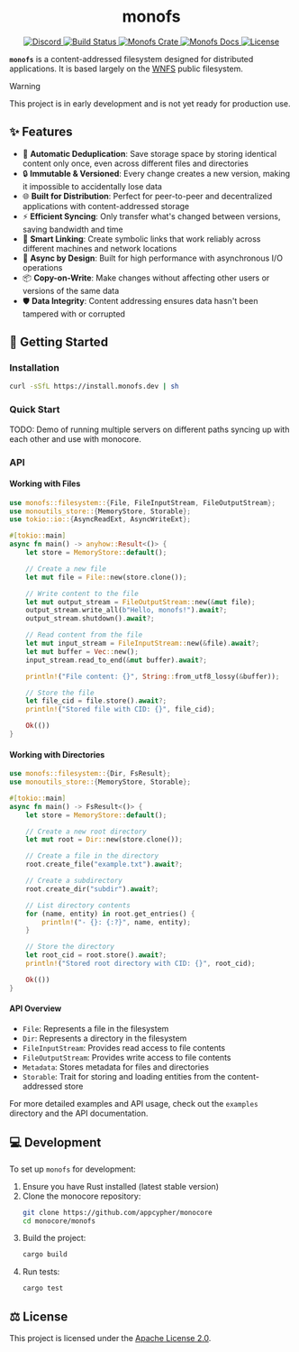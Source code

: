<div align="center">
  <h1 align="center">monofs</h1>

  <p>
    <a href="https://discord.gg/T95Y3XnEAK">
      <img src="https://img.shields.io/static/v1?label=Discord&message=join%20us!&color=mediumslateblue&logo=discord&logoColor=white" alt="Discord">
    </a>
    <a href="https://github.com/appcypher/monocore/actions?query=">
      <img src="https://github.com/appcypher/monocore/actions/workflows/tests_and_checks.yml/badge.svg" alt="Build Status">
    </a>
    <a href="https://crates.io/crates/monofs">
      <img src="https://img.shields.io/crates/v/monofs?label=crates&logo=rust" alt="Monofs Crate">
    </a>
    <a href="https://docs.rs/monofs">
      <img src="https://img.shields.io/static/v1?label=Docs&message=docs.rs&color=blue&logo=docs.rs" alt="Monofs Docs">
    </a>
    <a href="https://github.com/appcypher/monocore/blob/main/LICENSE">
      <img src="https://img.shields.io/badge/License-Apache%202.0-blue.svg?logo=apache&logoColor=white" alt="License">
    </a>
  </p>
</div>

**`monofs`** is a content-addressed filesystem designed for distributed applications. It is based largely on the [WNFS](https://github.com/wnfs-wg/rs-wnfs) public filesystem.

> [!WARNING]
> This project is in early development and is not yet ready for production use.

##

## ✨ Features

- 🔄 **Automatic Deduplication**: Save storage space by storing identical content only once, even across different files and directories
- 🔒 **Immutable & Versioned**: Every change creates a new version, making it impossible to accidentally lose data
- 🌐 **Built for Distribution**: Perfect for peer-to-peer and decentralized applications with content-addressed storage
- ⚡ **Efficient Syncing**: Only transfer what's changed between versions, saving bandwidth and time
- 🔗 **Smart Linking**: Create symbolic links that work reliably across different machines and network locations
- 🚀 **Async by Design**: Built for high performance with asynchronous I/O operations
- 📦 **Copy-on-Write**: Make changes without affecting other users or versions of the same data
- 🛡️ **Data Integrity**: Content addressing ensures data hasn't been tampered with or corrupted

## 🚀 Getting Started

### Installation

```sh
curl -sSfL https://install.monofs.dev | sh
```

### Quick Start

TODO: Demo of running multiple servers on different paths syncing up with each other and use with monocore.

### API

#### Working with Files

```rust
use monofs::filesystem::{File, FileInputStream, FileOutputStream};
use monoutils_store::{MemoryStore, Storable};
use tokio::io::{AsyncReadExt, AsyncWriteExt};

#[tokio::main]
async fn main() -> anyhow::Result<()> {
    let store = MemoryStore::default();

    // Create a new file
    let mut file = File::new(store.clone());

    // Write content to the file
    let mut output_stream = FileOutputStream::new(&mut file);
    output_stream.write_all(b"Hello, monofs!").await?;
    output_stream.shutdown().await?;

    // Read content from the file
    let mut input_stream = FileInputStream::new(&file).await?;
    let mut buffer = Vec::new();
    input_stream.read_to_end(&mut buffer).await?;

    println!("File content: {}", String::from_utf8_lossy(&buffer));

    // Store the file
    let file_cid = file.store().await?;
    println!("Stored file with CID: {}", file_cid);

    Ok(())
}
```

#### Working with Directories

```rust
use monofs::filesystem::{Dir, FsResult};
use monoutils_store::{MemoryStore, Storable};

#[tokio::main]
async fn main() -> FsResult<()> {
    let store = MemoryStore::default();

    // Create a new root directory
    let mut root = Dir::new(store.clone());

    // Create a file in the directory
    root.create_file("example.txt").await?;

    // Create a subdirectory
    root.create_dir("subdir").await?;

    // List directory contents
    for (name, entity) in root.get_entries() {
        println!("- {}: {:?}", name, entity);
    }

    // Store the directory
    let root_cid = root.store().await?;
    println!("Stored root directory with CID: {}", root_cid);

    Ok(())
}
```

#### API Overview

- `File`: Represents a file in the filesystem
- `Dir`: Represents a directory in the filesystem
- `FileInputStream`: Provides read access to file contents
- `FileOutputStream`: Provides write access to file contents
- `Metadata`: Stores metadata for files and directories
- `Storable`: Trait for storing and loading entities from the content-addressed store

For more detailed examples and API usage, check out the `examples` directory and the API documentation.

## 💻 Development

To set up `monofs` for development:

1. Ensure you have Rust installed (latest stable version)
2. Clone the monocore repository:
   ```sh
   git clone https://github.com/appcypher/monocore
   cd monocore/monofs
   ```
3. Build the project:
   ```sh
   cargo build
   ```
4. Run tests:
   ```sh
   cargo test
   ```

## ⚖️ License

This project is licensed under the [Apache License 2.0](../LICENSE).
